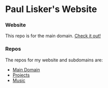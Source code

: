 # Paul Lisker's Website

### Website
This repo is for the main domain. [Check it out!](https://lisker.me)

### Repos
The repos for my website and subdomains are:

* [Main Domain](https://github.com/plisker/plisker.github.io)
* [Projects](https://github.com/plisker/sub_projects)
* [Music](https://github.com/plisker/sub_music)

